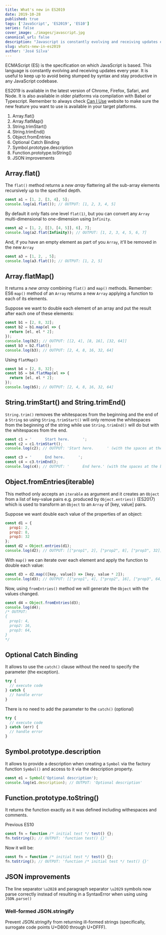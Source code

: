 ```yaml
---
title: What's new in ES2019
date: 2019-10-28
published: true
tags: ['JavaScript', 'ES2019', 'ES10']
series: false
cover_image: ./images/javascript.jpg
canonical_url: false
description: "Javascript is constantly evolving and receiving updates every year. It is useful to learn as soon as possible to avoid being stumped by syntax and stay productive in any JavaScript codebase."  
slug: whats-new-in-es2019
author: 'José Silva'
---
```


ECMAScript (ES) is the specification on which JavaScript is based. This language is constantly evolving and receiving updates every year. It is useful to keep up to avoid being stumped by syntax and stay productive in any JavaScript codebase.

ES2019 is available in the latest version of Chrome, Firefox, Safari, and Node. It is also available in older platforms via compilation with Babel or Typescript. Remember to always check [Can I Use](https://caniuse.com) website to make sure the new feature you want to use is available in your target platforms.

1. Array.flat()
2. Array.flatMap()
3. String.trimStart()
4. String.trimEnd()
5. Object.fromEntries
6. Optional Catch Binding
7. Symbol.prototype.description
8. Function.prototype.toString()
9. JSON improvements

## Array.flat()
The `flat()` method returns a *new array* flattering all the sub-array elements recursively up to the specified depth.

```js
const a1 = [1, 2, [3, 4], 5];
console.log(a1.flat()); // OUTPUT: [1, 2, 3, 4, 5]
```

By default it only flats one level `flat(1)`, but you can convert any `Array` multi-dimensional to one-dimension using `Infinity`.

```js
const a2 = [1, 2, [[3, [4, 5]], 6], 7];
console.log(a2.flat(Infinity)); // OUTPUT: [1, 2, 3, 4, 5, 6, 7]
```

And, if you have an empty element as part of you `Array`, it'll be removed in the new `Array`

```js
const a3 = [1, 2, , 5];
console.log(a3.flat()); // OUTPUT: [1, 2, 5]
```

## Array.flatMap()
It returns a *new array* combining `flat()` and `map()` methods. Remember: ES6 `map()` method of an `Array` returns a new `Array` applying a function to each of its elements. 

Suppose we want to double each element of an array and put the result after each one of these elements:

```js
const b1 = [2, 8, 32];
const b2 = b1.map(el => {
  return [el, el * 2];
});
console.log(b2); // OUTPUT: [[2, 4], [8, 16], [32, 64]]
const b3 = b2.flat();
console.log(b3); // OUTPUT: [2, 4, 8, 16, 32, 64]
```

Using `flatMap()`

```js
const b4 = [2, 8, 32];
const b5 = b4.flatMap(el => {
  return [el, el * 2];
});
console.log(b5); // OUTPUT: [2, 4, 8, 16, 32, 64]
```

## String.trimStart() and String.trimEnd()

`String.trim()` removes the whitespaces from the beginning and the end of a `String` so using `String.trimStart()` will only remove the whitespaces from the beginning of the string while use `String.trimEnd()` will do but with the whitespaces from the end.

```js
const c1 = '      Start here.      ';
const c2 = c1.trimStart();
console.log(c2); // OUTPUT: 'Start here.      ' (with the spaces at the end)
```

```js
const c3 = '      End here.      ';
const c4 = c3.trimEnd();
console.log(c4); // OUTPUT: '      End here.' (with the spaces at the beggining)
```

## Object.fromEntries(iterable)

This method only accepts an `iterable` as argument and it creates an `Object` from a list of key-value pairs e.g. produced by `Object.entries()` (ES2017) which is used to transform an `Object` to an `Array` of [key, value] pairs.

Suppose we want double each value of the properties of an object:

```js
const d1 = {
  prop1: 2,
  prop2: 8,
  prop3: 32
};
const d2 = Object.entries(d1);
console.log(d2); // OUTPUT: [["prop1", 2], ["prop2", 8], ["prop3", 32]]
```

With `map()` we can iterate over each element and apply the function to double each value:

```js
const d3 = d2.map(([key, value]) => [key, value * 2]);
console.log(d3); // OUTPUT: [["prop1", 4], ["prop2", 16], ["prop3", 64]]
```

Now, using `fromEntries()` method we will generate the `Object` with the values changed.

```js
const d4 = Object.fromEntries(d3);
console.log(d4);
/* OUTPUT:
{
  prop1: 4,
  prop2: 16,
  prop3: 64,
}
*/
```

## Optional Catch Binding

It allows to use the `catch()` clause without the need to specify the parameter (the exception).

```js
try {
  // execute code 
} catch {
  // handle error
}
```

There is no need to add the parameter to the `catch()` (optional)

```js
try {
  // execute code
} catch (err) {
  // handle error
}
```

## Symbol.prototype.description

It allows to provide a description when creating a `Symbol` via the factory function `Symbol()` and access to it via the description property.

```js
const e1 = Symbol('Optional description');
console.log(e1.description); // OUTPUT: 'Optional description'
```

## Function.prototype.toString()

It returns the function exactly as it was defined including withespaces and comments.

Previous ES10

```js
const fn = function /* initial test */ test() {};
fn.toString(); // OUTPUT: 'function test() {}'
```

Now it will be:

```js
const fn = function /* initial test */ test() {};
fn.toString(); // OUTPUT: 'function /* initial test */ test() {}'
```

## JSON improvements

The line separator `\u2028` and paragraph separator `\u2029` symbols now parse correctly instead of resulting in a SyntaxError when using using `JSON.parse()`

### Well-formed JSON.stringify 

Prevent JSON.stringify from returning ill-formed strings (specifically, surrogate code points U+D800 through U+DFFF).
